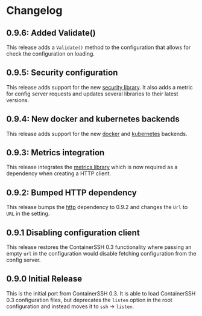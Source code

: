 # Changelog

## 0.9.6: Added Validate()

This release adds a `Validate()` method to the configuration that allows for check the configuration on loading.

## 0.9.5: Security configuration

This release adds support for the new [security library](https://github.com/containerssh/security). It also adds a metric for config server requests and updates several libraries to their latest versions.

## 0.9.4: New docker and kubernetes backends

This release adds support for the new [docker](https://github.com/containerssh/docker) and [kubernetes](https://github.com/containerssh/kubernetes) backends.

## 0.9.3: Metrics integration

This release integrates the [metrics library](https://github.com/containerssh/metrics) which is now required as a dependency when creating a HTTP client.

## 0.9.2: Bumped HTTP dependency

This release bumps the [http](https://github.com/containerssh/http) dependency to 0.9.2 and changes the `Url` to `URL` in the setting.

## 0.9.1 Disabling configuration client

This release restores the ContainerSSH 0.3 functionality where passing an empty `url` in the configuration would disable fetching configuration from the config server.

## 0.9.0 Initial Release

This is the initial port from ContainerSSH 0.3. It is able to load ContainerSSH 0.3 configuration files, but deprecates the `listen` option in the root configuration and instead moves it to `ssh` → `listen`.